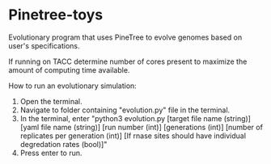 # Pinetree-toys
Evolutionary program that uses PineTree to evolve genomes based on user's specifications.

If running on TACC determine number of cores present to maximize the amount of computing time available.

How to run an evolutionary simulation:

1) Open the terminal.
2) Navigate to folder containing "evolution.py" file in the terminal.
3) In the terminal, enter "python3 evolution.py [target file name (string)] [yaml file name (string)] [run number (int)] [generations (int)] [number of replicates per generation (int)] [If rnase sites should have individual degredation rates (bool)]"
4) Press enter to run.
